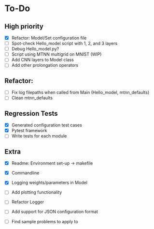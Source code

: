 # To-Do
## High priority
- [x] Refactor: Model/Set configuration file
- [ ] Spot-check Hello_model script with 1, 2, and 3 layers
- [ ] Debug Hello_model.py?
- [ ] Script using MTNN multigrid on MNIST (WIP)
- [ ] Add CNN layers to Model class
- [ ] Add other prolongation operators

## Refactor:
- [ ] Fix log filepaths when called from Main (Hello_model, mtnn_defaults)
- [ ] Clean mtnn_defaults

## Regression Tests
- [x] Generated configuration test cases
- [x] Pytest framework
- [ ] Write tests for each module

## Extra
- [x] Readme: Environment set-up -> makefile
- [x] Commandline
- [x] Logging weights/parameters in Model
- [ ] Add plotting functionality
- [ ] Refactor Logger
- [ ] Add support for JSON configuration format
- [ ] Find sample problems to apply to


